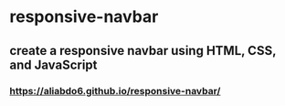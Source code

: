 # responsive-navbar
## create a responsive navbar using HTML, CSS, and JavaScript
### https://aliabdo6.github.io/responsive-navbar/
